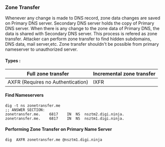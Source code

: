 ### Zone Transfer
Whenever any change is made to DNS record, zone data changes are saved on Primary DNS server. Secondary DNS server holds the copy of Primary DNS server.
When there is any change to the zone data of Primary DNS, the data is shared with Secondary DNS server. This process is refered as zone transfer. Attacker can perform zone transfer to find hidden subdomains, DNS data, mail server,etc. Zone transfer shouldn't be possible from primary nameserver to unauthorized server.

#### Types :

| Full zone transfer | Incremental zone transfer |
|---|---|
|AXFR (Requires no Authentication)|IXFR|

#### Find  Nameservers
```
dig -t ns zonetransfer.me
;; ANSWER SECTION:
zonetransfer.me.	6817	IN	NS	nsztm2.digi.ninja.
zonetransfer.me.	6817	IN	NS	nsztm1.digi.ninja.
```

#### Performing Zone Transfer on Primary Name Server
```
dig  AXFR zonetransfer.me @nsztm1.digi.ninja
```
